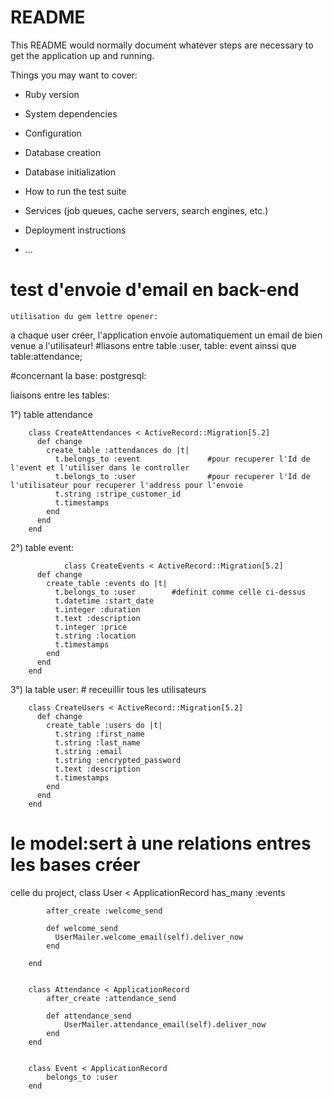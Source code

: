 # README

This README would normally document whatever steps are necessary to get the
application up and running.

Things you may want to cover:

* Ruby version

* System dependencies

* Configuration

* Database creation

* Database initialization

* How to run the test suite

* Services (job queues, cache servers, search engines, etc.)

* Deployment instructions

* ...


# test d'envoie d'email en back-end


    utilisation du gem lettre opener:
 a chaque user créer, l'application envoie automatiquement un email de bien venue a l'utilisateur!
#liasons entre table :user, table: event ainssi que table:attendance;

#concernant la base: postgresql:

liaisons entre les tables: 

1°) table attendance
                        
        class CreateAttendances < ActiveRecord::Migration[5.2]
          def change
            create_table :attendances do |t|
              t.belongs_to :event               #pour recuperer l'Id de l'event et l'utiliser dans le controller
              t.belongs_to :user                #pour recuperer l'Id de l'utilisateur pour recuperer l'address pour l'envoie
              t.string :stripe_customer_id
              t.timestamps
            end
          end
        end

2°) table event:

                class CreateEvents < ActiveRecord::Migration[5.2]
          def change
            create_table :events do |t|
              t.belongs_to :user        #definit comme celle ci-dessus
              t.datetime :start_date
              t.integer :duration
              t.text :description
              t.integer :price
              t.string :location
              t.timestamps
            end
          end
        end

3°) la table user: # receuillir tous les utilisateurs

        class CreateUsers < ActiveRecord::Migration[5.2]
          def change
            create_table :users do |t|
              t.string :first_name
              t.string :last_name
              t.string :email
              t.string :encrypted_password
              t.text :description
              t.timestamps
            end
          end
        end


# le model:sert à une relations entres les bases créer
 celle du project,
        class User < ApplicationRecord
            has_many :events
            
            after_create :welcome_send

            def welcome_send
              UserMailer.welcome_email(self).deliver_now
            end
          
        end


        class Attendance < ApplicationRecord
            after_create :attendance_send

            def attendance_send
                UserMailer.attendance_email(self).deliver_now
            end
        end


        class Event < ApplicationRecord
            belongs_to :user
        end

